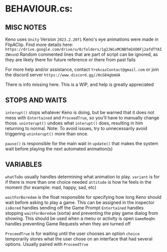 # BEHAVIOUR.cs:
## MISC NOTES
Keno uses `Unity` Version `2023.2.20f1`
Keno's eye animations were made in FlipAClip. Find more details here: `https://drive.google.com/drive/u/0/folders/1g2JWixMCNBfmGVO0Fj2afdTYAIZWnxnO`
Random commented lines that are part of script can be ignored, as they are likely there for future reference or there from past fails

For more help and/or assistance, contact `YrekcazContact@gmail.com` or join the discord server `https://www.discord.gg//HcG84gbmUA`

There is info missing here. This is a WIP, and help is greatly appreciated

## STOPS AND WAITS
`interupt()` stops whatever Keno is doing, but be warned that it does not mess with `Entertained` and `ProceedTrue`, so you'll have to manually change those.
`uninterupt()` undoes what `interupt()` does, resulting in him returning to normal. Note: To avoid issues, try to unnecessarily avoid triggering `uninterupt()` more than once.

`pause()` is responsible for the main wait in `update()` that makes the system wait before playing the next automated animation(s)

## VARIABLES
`whatToDo` usually handles determining what animation to play. `variant` is for if there is more than one choice needed
`attitude` is how he feels in the moment (for example: mad, happy, sad, etc)

`waitForBoredom` is the float responsible for specifying how long Keno should wait before asking to play a game. This can be assigned in the inspector
`isBored` handles sending off the Game Prompt
`Entertained` handles stopping `waitForBoredom` (sorta) and preventing the play game dialog from showing. This should be used when a menu or activity is open
`GameReqOn` handles preventing Game Requests when they are turned off

`ProceedTrue` is for waiting until the user chooses an option
`choice` temporarily stores what the user chose on an interface that had several options. Usually paired with `ProceedTrue`
